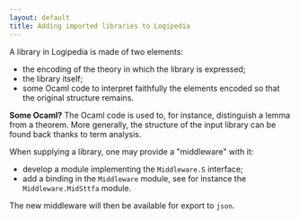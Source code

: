 ```yaml
---
layout: default
title: Adding imported libraries to Logipedia
---
```

A library in Logipedia is made of two elements:

- the encoding of the theory in which the library is expressed;
- the library itself;
- some Ocaml code to interpret faithfully the elements encoded so that
  the original structure remains.

**Some Ocaml?**
The Ocaml code is used to, for instance, distinguish a lemma from a
theorem. More generally, the structure of the input library can be
found back thanks to term analysis.

When supplying a library, one may provide a "middleware" with it:

- develop a module implementing the `Middleware.S` interface;
- add a binding in the `Middleware` module, see for instance the
  `Middleware.MidSttfa` module.

The new middleware will then be available for export to `json`.

